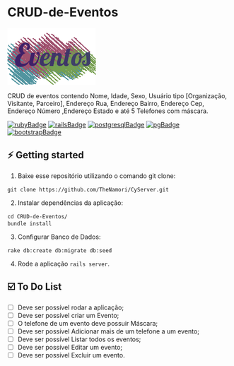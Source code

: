 # CRUD-de-Eventos

![logo](./logo.png)

CRUD de eventos contendo Nome, Idade, Sexo, Usuário tipo Organização, Visitante, Parceiro], Endereço Rua, Endereço Bairro, Endereço Cep, Endereço Número ,Endereço Estado e até 5 Telefones com máscara.

[![rubyBadge](https://img.shields.io/badge/Ruby-2.4.10-5a4272)](https://ruby-doc.org/stdlib-2.4.10/)
[![railsBadge](https://img.shields.io/badge/Rails-4.2.11-5a4272)](https://rubygems.org/gems/rails/versions/4.2.11)
[![postgresqlBadge](https://img.shields.io/badge/PostgreSQL-12.4.0-5a4272)](https://www.postgresql.org/docs/12/index.html)
[![pgBadge](https://img.shields.io/badge/pg-0.20.0-5a4272)](https://rubygems.org/gems/pg/versions/0.20.0)
[![bootstrapBadge](https://img.shields.io/badge/Bootstrap-4.5.2-5a4272)](https://rubygems.org/gems/bootstrap/versions/4.5.2)

## :zap: Getting started

1. Baixe esse repositório utilizando o comando git clone:
<pre><code>git clone https://github.com/TheNamori/CyServer.git</code></pre>

2. Instalar dependências da aplicação:
<pre><code>cd CRUD-de-Eventos/
bundle install</code></pre>

3. Configurar Banco de Dados:
<pre><code>rake db:create db:migrate db:seed</code></pre>

4. Rode a aplicação `rails server`.

## :ballot_box_with_check: To Do List

- [ ] Deve ser possível rodar a aplicação;
- [ ] Deve ser possível criar um Evento;
- [ ] O telefone de um evento deve possuir Máscara;
- [ ] Deve ser possível Adicionar mais de um telefone a um evento;
- [ ] Deve ser possível Listar todos os eventos;
- [ ] Deve ser possível Editar um evento;
- [ ] Deve ser possível Excluir um evento.
